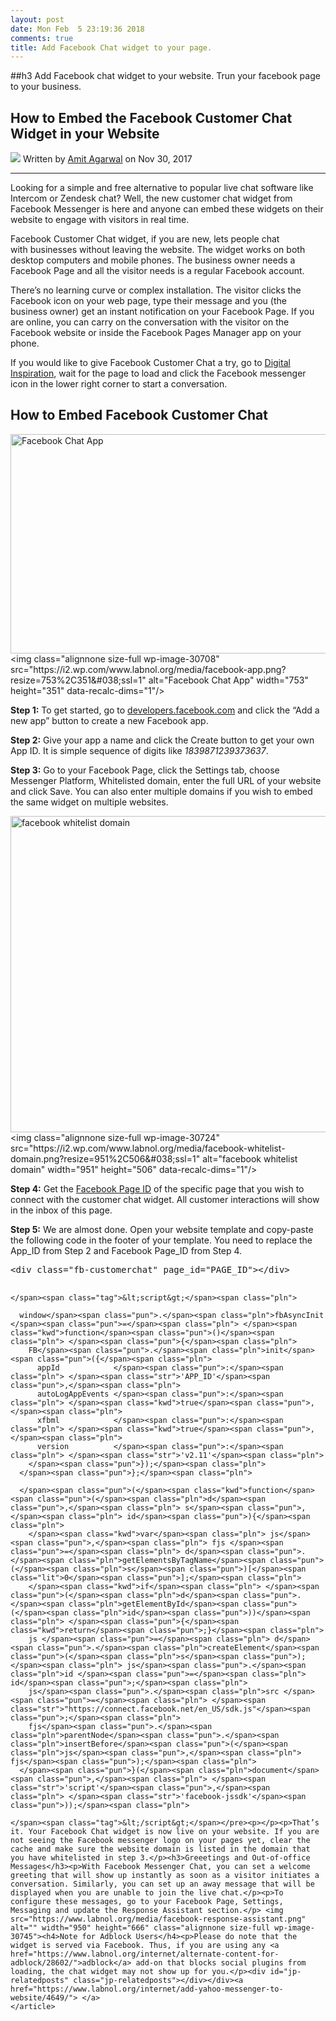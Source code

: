 ```yaml
---
layout: post
date: Mon Feb  5 23:19:36 2018
comments: true
title: Add Facebook Chat widget to your page.
---
```


##h3 Add Facebook chat widget to your website. Trun your facebook page to your business.


<article>
<div class="article__title text-center"><h1 class="h2">How to Embed the Facebook Customer Chat Widget in your Website</h1> <span class="article__author"> <img src="https://i0.wp.com/img.labnol.org/di/amit.agarwal.jpg?resize=52,52&amp;brightness=20"> </span> <span>Written by <a href="https://www.labnol.org/about/">Amit Agarwal</a> on Nov 30, 2017</span><hr></div><div class="article__body"><p>Looking for a simple and free alternative to popular live chat software like Intercom or Zendesk chat? Well, the new customer chat widget from Facebook Messenger is here and anyone can embed these widgets on their website to engage with visitors in real time.</p> <script async="" src="https://pagead2.googlesyndication.com/pagead/js/adsbygoogle.js"></script> <p>Facebook Customer Chat widget, if you are new, lets people chat with&nbsp;businesses without leaving the website. The widget works on both desktop computers and mobile phones. The business owner needs a Facebook Page and all the visitor needs is a regular Facebook account.</p><p>There’s no learning curve or complex installation. The visitor clicks the Facebook icon on your web page, type their message and you (the business owner) get an instant notification on your Facebook Page. If you are online, you can carry on the conversation with the visitor on the Facebook website or inside the Facebook Pages Manager app on your phone.</p><p>If you would like to give Facebook Customer Chat a try, go to <a href="https://www.labnol.org/">Digital Inspiration</a>, wait for the page to load and click the Facebook messenger icon in the lower right corner to start a conversation.</p><h2>How to Embed Facebook Customer Chat</h2> <img class="alignnone size-full wp-image-30708" src="https://www.labnol.org/media/facebook-app.png" alt="Facebook Chat App" width="753" height="351"><noscript>&lt;img class="alignnone size-full wp-image-30708" src="https://i2.wp.com/www.labnol.org/media/facebook-app.png?resize=753%2C351&amp;#038;ssl=1" alt="Facebook Chat App" width="753" height="351" data-recalc-dims="1"/&gt;</noscript><p><strong>Step 1:</strong> To get started, go to <a href="https://developers.facebook.com/apps/">developers.facebook.com</a> and click the “Add a new app” button to create a new Facebook app.</p><p><strong>Step 2:</strong> Give your app a name and click the Create button to get your own App ID. It is simple sequence of digits like <em>1839871239373637</em>.</p>  <p><strong>Step 3:</strong> Go to your Facebook Page, click the Settings tab, choose Messenger Platform, Whitelisted domain, enter the full URL of your website and click Save. You can also enter multiple domains if you wish to embed the same widget on multiple websites.</p> <img class="alignnone size-full wp-image-30724" src="https://www.labnol.org/media/facebook-whitelist-domain.png" alt="facebook whitelist domain" width="951" height="506"><noscript>&lt;img class="alignnone size-full wp-image-30724" src="https://i2.wp.com/www.labnol.org/media/facebook-whitelist-domain.png?resize=951%2C506&amp;#038;ssl=1" alt="facebook whitelist domain" width="951" height="506" data-recalc-dims="1"/&gt;</noscript><p><strong>Step 4:</strong> Get the <a href="https://www.labnol.org/internet/find-facebook-page-id-profile/6909/">Facebook Page ID</a> of the specific page that you wish to connect with the customer chat widget. All customer interactions will show in the inbox of this page.</p><p><strong>Step 5:</strong> We are almost done. Open your website template and copy-paste the following code in the footer of your template. You need to replace the App_ID from Step 2 and Facebook Page_ID from Step 4.<br></p><pre class="prettyprint xlinenums prettyprinted" style=""><span class="tag">&lt;div</span><span class="pln"> </span><span class="atn">class</span><span class="pun">=</span><span class="atv">"fb-customerchat"</span><span class="pln"> </span><span class="atn">page_id</span><span class="pun">=</span><span class="atv">"PAGE_ID"</span><span class="tag">&gt;&lt;/div&gt;</span><span class="pln">

    </span><span class="tag">&lt;script&gt;</span><span class="pln">

      window</span><span class="pun">.</span><span class="pln">fbAsyncInit </span><span class="pun">=</span><span class="pln"> </span><span class="kwd">function</span><span class="pun">()</span><span class="pln"> </span><span class="pun">{</span><span class="pln">
        FB</span><span class="pun">.</span><span class="pln">init</span><span class="pun">({</span><span class="pln">
          appId            </span><span class="pun">:</span><span class="pln"> </span><span class="str">'APP_ID'</span><span class="pun">,</span><span class="pln">
          autoLogAppEvents </span><span class="pun">:</span><span class="pln"> </span><span class="kwd">true</span><span class="pun">,</span><span class="pln">
          xfbml            </span><span class="pun">:</span><span class="pln"> </span><span class="kwd">true</span><span class="pun">,</span><span class="pln">
          version          </span><span class="pun">:</span><span class="pln"> </span><span class="str">'v2.11'</span><span class="pln">
        </span><span class="pun">});</span><span class="pln">
      </span><span class="pun">};</span><span class="pln">

      </span><span class="pun">(</span><span class="kwd">function</span><span class="pun">(</span><span class="pln">d</span><span class="pun">,</span><span class="pln"> s</span><span class="pun">,</span><span class="pln"> id</span><span class="pun">){</span><span class="pln">
        </span><span class="kwd">var</span><span class="pln"> js</span><span class="pun">,</span><span class="pln"> fjs </span><span class="pun">=</span><span class="pln"> d</span><span class="pun">.</span><span class="pln">getElementsByTagName</span><span class="pun">(</span><span class="pln">s</span><span class="pun">)[</span><span class="lit">0</span><span class="pun">];</span><span class="pln">
        </span><span class="kwd">if</span><span class="pln"> </span><span class="pun">(</span><span class="pln">d</span><span class="pun">.</span><span class="pln">getElementById</span><span class="pun">(</span><span class="pln">id</span><span class="pun">))</span><span class="pln"> </span><span class="pun">{</span><span class="kwd">return</span><span class="pun">;}</span><span class="pln">
        js </span><span class="pun">=</span><span class="pln"> d</span><span class="pun">.</span><span class="pln">createElement</span><span class="pun">(</span><span class="pln">s</span><span class="pun">);</span><span class="pln"> js</span><span class="pun">.</span><span class="pln">id </span><span class="pun">=</span><span class="pln"> id</span><span class="pun">;</span><span class="pln">
        js</span><span class="pun">.</span><span class="pln">src </span><span class="pun">=</span><span class="pln"> </span><span class="str">"https://connect.facebook.net/en_US/sdk.js"</span><span class="pun">;</span><span class="pln">
        fjs</span><span class="pun">.</span><span class="pln">parentNode</span><span class="pun">.</span><span class="pln">insertBefore</span><span class="pun">(</span><span class="pln">js</span><span class="pun">,</span><span class="pln"> fjs</span><span class="pun">);</span><span class="pln">
      </span><span class="pun">}(</span><span class="pln">document</span><span class="pun">,</span><span class="pln"> </span><span class="str">'script'</span><span class="pun">,</span><span class="pln"> </span><span class="str">'facebook-jssdk'</span><span class="pun">));</span><span class="pln">
      
    </span><span class="tag">&lt;/script&gt;</span></pre><p></p><p>That’s it. Your Facebook Chat widget is now live on your website. If you are not seeing the Facebook messenger logo on your pages yet, clear the cache and make sure the website domain is listed in the domain that you have whitelisted in step 3.</p><h3>Greeetings and Out-of-office Messages</h3><p>With Facebook Messenger Chat, you can set a welcome greeting that will show up instantly as soon as a visitor initiates a conversation. Similarly, you can set up an away message that will be displayed when you are unable to join the live chat.</p><p>To configure these messages, go to your Facebook Page, Settings, Messaging and update the Response Assistant section.</p> <img src="https://www.labnol.org/media/facebook-response-assistant.png" alt="" width="950" height="666" class="alignnone size-full wp-image-30745"><h4>Note for Adblock Users</h4><p>Please do note that the widget is served via Facebook. Thus, if you are using any <a href="https://www.labnol.org/internet/alternate-content-for-adblock/28602/">adblock</a> add-on that blocks social plugins from loading, the chat widget may not show up for you.</p><div id="jp-relatedposts" class="jp-relatedposts"></div></div><a href="https://www.labnol.org/internet/add-yahoo-messenger-to-website/4649/"> </a>
    </article>